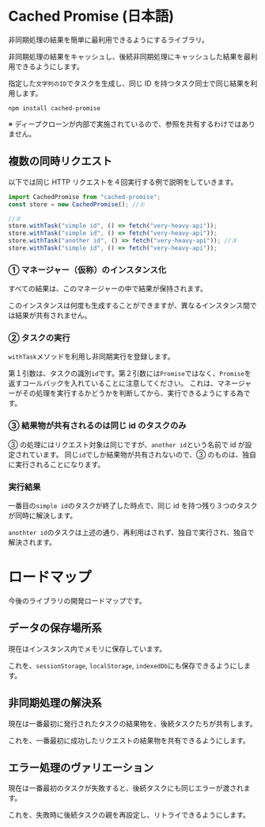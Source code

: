 # Cached Promise (日本語)

非同期処理の結果を簡単に最利用できるようにするライブラリ。

非同期処理の結果をキャッシュし、後続非同期処理にキャッシュした結果を最利用できるようにします。

指定した`文字列のID`でタスクを生成し、同じ ID を持つタスク同士で同じ結果を利用します。

```
npm install cached-promise
```

※ ディープクローンが内部で実施されているので、参照を共有するわけではありません。

## 複数の同時リクエスト

以下では同じ HTTP リクエストを４回実行する例で説明をしていきます。

```ts
import CachedPromise from "cached-promise";
const store = new CachedPromise(); //①

//②
store.withTask("simple id", () => fetch("very-heavy-api"));
store.withTask("simple id", () => fetch("very-heavy-api"));
store.withTask("another id", () => fetch("very-heavy-api")); //③
store.withTask("simple id", () => fetch("very-heavy-api"));
```

### ① マネージャー（仮称）のインスタンス化

すべての結果は、このマネージャーの中で結果が保持されます。

このインスタンスは何度も生成することができますが、異なるインスタンス間では結果が共有されません。

### ② タスクの実行

`withTask`メソッドを利用し非同期実行を登録します。

第１引数は、タスクの識別`id`です。第２引数には`Promise`ではなく、`Promise`を返すコールバックを入れていることに注意してください。
これは、マネージャーがその処理を実行するかどうかを判断してから、実行できるようにする為です。

### ③ 結果物が共有されるのは同じ id のタスクのみ

③ の処理にはリクエスト対象は同じですが、`another id`という名前で id が設定されています。
同じ`id`でしか結果物が共有されないので、③ のものは、独自に実行されることになります。

### 実行結果

一番目の`simple id`のタスクが終了した時点で、同じ id を持つ残り３つのタスクが同時に解決します。

`anothter id`のタスクは上述の通り、再利用はされず、独自で実行され、独自で解決されます。

# ロードマップ

今後のライブラリの開発ロードマップです。

## データの保存場所系

現在はインスタンス内でメモリに保存しています。

これを、`sessionStorage`, `localStorage`, `indexedDb`にも保存できるようにします。

## 非同期処理の解決系

現在は一番最初に発行されたタスクの結果物を、後続タスクたちが共有します。

これを、一番最初に成功したリクエストの結果物を共有できるようにします。

## エラー処理のヴァリエーション

現在は一番最初のタスクが失敗すると、後続タスクにも同じエラーが渡されます。

これを、失敗時に後続タスクの親を再設定し、リトライできるようにします。
